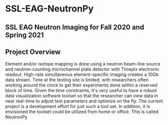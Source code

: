 # SSL-EAG-NeutronPy
## SSL EAG Neutron Imaging for Fall 2020 and Spring 2021 

## Project Overview
Element and/or isotope mapping is done using a neutron beam-line source and
neutron-counting microchannel plate detector with Timepix electronic readout. High-rate
simultaneous element-specific imaging creates a 10Gb data stream. Time at the testing site is
limited, with researchers often working around the clock to get their experiments done within a
reserved block of time. Given the time constraints, it's very useful to have a robust data
visualization software toolset so that the researcher can view data in near real-time to adjust
test parameters and optimize on the fly. The current project is a development effort for just such
a tool set. In addition, it is envisioned the toolset could be utilized from home or office. This is called NeutronPy
